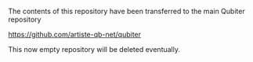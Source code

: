 The contents of this repository have been transferred to the main Qubiter repository

https://github.com/artiste-qb-net/qubiter 

This now empty repository will be deleted eventually.